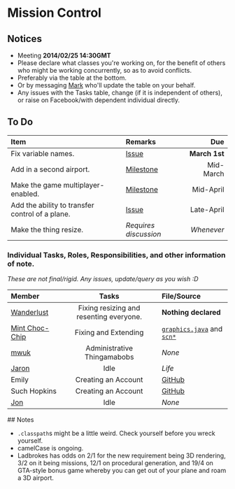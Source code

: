 Mission Control
========

## Notices

* Meeting __2014/02/25 14:30GMT__
* Please declare what classes you're working on, for the benefit of others who might be working concurrently, so as to avoid conflicts.
 * Preferably via the table at the bottom.
 * Or by messaging [Mark](http://github.com/MWUK) who'll update the table on your behalf.
* Any issues with the Tasks table, change (if it is independent of others), or raise on Facebook/with dependent individual directly.

## To Do

| Item | Remarks | Due |
|:-----|:--------|----:|
| Fix variable names. | [Issue](https://github.com/mwuk/fly-hard/issues/2) | __March 1st__ |
| Add in a second airport. | [Milestone](https://github.com/MWUK/Fly-Hard/issues?milestone=2&page=1&sort=created&state=open) | Mid-March |
| Make the game multiplayer-enabled. | [Milestone](https://github.com/MWUK/Fly-Hard/issues?direction=asc&milestone=3&page=1&sort=created&state=open)| Mid-April |
| Add the ability to transfer control of a plane. | [Issue](https://github.com/MWUK/Fly-Hard/issues/5) | Late-April |
| Make the thing resize. | _Requires discussion_ | _Whenever_ |

### Individual Tasks, Roles, Responsibilities, and other information of note.

_These are not final/rigid. Any issues, update/query as you wish :D_

| Member | Tasks | File/Source |
|:-------|:----:|:------------|
| [Wanderlust](http://github.com/a-random-oracle) | Fixing resizing and resenting everyone. | __Nothing declared__ |
| [Mint Choc-Chip](http://github.com/RMCKirby) | Fixing and Extending | [`graphics.java`](https://github.com/MWUK/Fly-Hard/blob/master/BTC/src/lib/jog/graphics.java) and [`scn*`](https://github.com/MWUK/Fly-Hard/tree/master/BTC/src/scn) |
| [mwuk](http://github.com/MWUK) | Administrative Thingamabobs | _None_ |
| [Jaron](http://github.com/JaronAli) | Idle | _Life_ |
| Emily | Creating an Account | [GitHub](http://github.com/join) |
| Such Hopkins | Creating an Account | [GitHub](http://github.com/join) |
| [Jon](http://github.com/Lixquid) | Idle | _None_ |

## Notes

* `.classpath`s might be a little weird. Check yourself before you wreck yourself.
* camelCase is ongoing.
* Ladbrokes has odds on 2/1 for the new requirement being 3D rendering, 3/2 on it being missions, 12/1 on procedural generation, and 19/4 on GTA-style bonus game whereby you can get out of your plane and roam a 3D airport.
